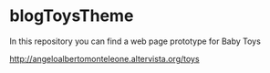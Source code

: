 # blogToysTheme
In this repository you can find a web page prototype for Baby Toys 

http://angeloalbertomonteleone.altervista.org/toys
